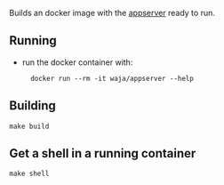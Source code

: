 Builds an docker image with the [appserver](http://appserver.io/)  ready to run.

Running
-------

- run the docker container with:

        docker run --rm -it waja/appserver --help 

Building
--------

    make build

Get a shell in a running container
----------------------------------

    make shell
